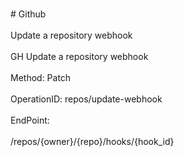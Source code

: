 <br>#     Github</br>
<br>Update a repository webhook</br>
<br>GH Update a repository webhook</br>
<br>Method: Patch</br>
<br>OperationID: repos/update-webhook</br>
<br>EndPoint:</br>
<br>/repos/{owner}/{repo}/hooks/{hook_id}</br>
